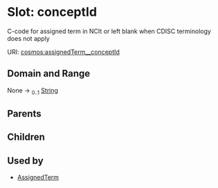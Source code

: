 
# Slot: conceptId


C-code for assigned term in NCIt or left blank when CDISC terminology does not apply

URI: [cosmos:assignedTerm__conceptId](https://www.cdisc.org/cosmos/1-0assignedTerm__conceptId)


## Domain and Range

None &#8594;  <sub>0..1</sub> [String](types/String.md)

## Parents


## Children


## Used by

 * [AssignedTerm](AssignedTerm.md)
